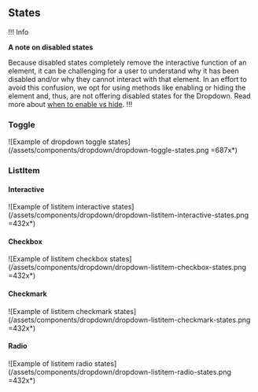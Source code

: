 ## States

!!! Info

**A note on disabled states** 

Because disabled states completely remove the interactive function of an element, it can be challenging for a user to understand why it has been disabled and/or why they cannot interact with that element. In an effort to avoid this confusion, we opt for using methods like enabling or hiding the element and, thus, are not offering disabled states for the Dropdown. Read more about [when to enable vs hide](https://docs.google.com/document/d/1fqsXjjPnz5HK2NcY1buh5RcI5S6XCgQwfr8GP3kClv0/edit#heading=h.52ub6bvbvcb7).
!!!

### Toggle

![Example of dropdown toggle states](/assets/components/dropdown/dropdown-toggle-states.png =687x*)

### ListItem

#### Interactive
![Example of listitem interactive states](/assets/components/dropdown/dropdown-listitem-interactive-states.png =432x*)

#### Checkbox
![Example of listitem checkbox states](/assets/components/dropdown/dropdown-listitem-checkbox-states.png =432x*)

#### Checkmark
![Example of listitem checkmark states](/assets/components/dropdown/dropdown-listitem-checkmark-states.png =432x*)

#### Radio
![Example of listitem radio states](/assets/components/dropdown/dropdown-listitem-radio-states.png =432x*)
